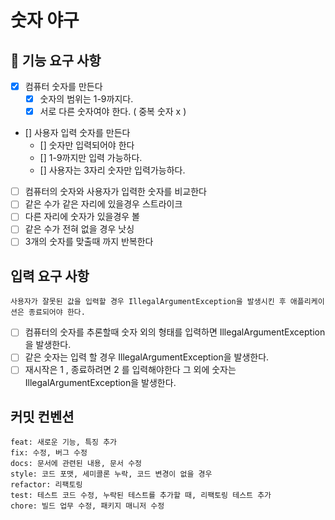 # 숫자 야구

## 🚀 기능 요구 사항

- [x] 컴퓨터 숫자를 만든다
  - [x] 숫자의 범위는 1-9까지다.
  - [x] 서로 다른 숫자여야 한다. ( 중복 숫자 x )
- [] 사용자 입력 숫자를 만든다
  - [] 숫자만 입력되어야 한다 
  - [] 1-9까지만 입력 가능하다.
  - [] 사용자는 3자리 숫자만 입력가능하다.
- [ ] 컴퓨터의 숫자와 사용자가 입력한 숫자를 비교한다
- [ ] 같은 수가 같은 자리에 있을경우 스트라이크
- [ ] 다른 자리에 숫자가 있을경우 볼 
- [ ] 같은 수가 전혀 없을 경우 낫싱
- [ ] 3개의 숫자를 맞출때 까지 반복한다 

## 입력 요구 사항 

```사용자가 잘못된 값을 입력할 경우 IllegalArgumentException을 발생시킨 후 애플리케이션은 종료되어야 한다.```

- [ ] 컴퓨터의 숫자를 추론할때 숫자 외의 형태를 입력하면 IllegalArgumentException을 발생한다.
- [ ] 같은 숫자는 입력 할 경우 IllegalArgumentException을 발생한다.
- [ ] 재시작은 1 , 종료하려면 2 를 입력해야한다 그 외에 숫자는 IllegalArgumentException을 발생한다.

## 커밋 컨벤션

```
feat: 새로운 기능, 특징 추가
fix: 수정, 버그 수정
docs: 문서에 관련된 내용, 문서 수정
style: 코드 포맷, 세미콜론 누락, 코드 변경이 없을 경우
refactor: 리팩토링
test: 테스트 코드 수정, 누락된 테스트를 추가할 때, 리팩토링 테스트 추가
chore: 빌드 업무 수정, 패키지 매니저 수정
```